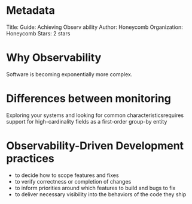 # Metadata
Title: Guide: Achieving Observ ability 
Author: Honeycomb 
Organization: Honeycomb 
Stars: 2 stars 

# Why Observability
Software is becoming exponentially more complex.

# Differences between monitoring
Exploring your systems and looking for common characteristics ​requires support for high-cardinality fields as a first-order group-by entity

# Observability-Driven Development practices
* to decide how to scope features and fixes
* to verify correctness or completion of changes
* to inform priorities around which features to build and bugs to fix
* to deliver necessary visibility into the behaviors of the code they ship
